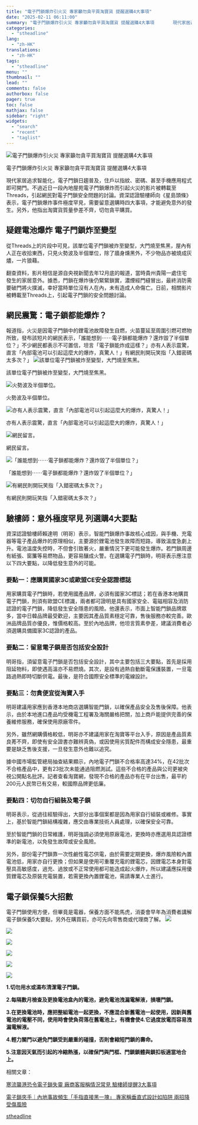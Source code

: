 ```yaml
---
title: "電子門鎖爆炸引火災 專家籲勿貪平買淘寶貨 提醒選購4大事項"
date: "2025-02-11 06:11:00"
summary: "電子門鎖爆炸引火災 專家籲勿貪平買淘寶貨 提醒選購4大事項       現代家居追求智能化，..."
categories:
  - "stheadline"
lang:
  - "zh-HK"
translations:
  - "zh-HK"
tags:
  - "stheadline"
menu: ""
thumbnail: ""
lead: ""
comments: false
authorbox: false
pager: true
toc: false
mathjax: false
sidebar: "right"
widgets:
  - "search"
  - "recent"
  - "taglist"
---
```


![電子門鎖爆炸引火災 專家籲勿貪平買淘寶貨 提醒選購4大事項](https://image.stheadline.com/f/680p0/0x0/100/none/8fd3f447b14c6387070aa37e5658f496/stheadline/inewsmedia/20250210/_2025021100060417863.jpg)

電子門鎖爆炸引火災 專家籲勿貪平買淘寶貨 提醒選購4大事項




現代家居追求智能化，電子門鎖日趨普及，住戶以指紋、密碼、甚至手機應用程式即可開門。不過近日一段內地屋苑電子門鎖爆炸而引起火災的影片被轉載至Threads，引起網民對電子門鎖安全問題的討論。資深認證驗樓師向《星島頭條》表示，電子門鎖爆炸事件極度罕見，需要留意選購時四大事項，才能避免意外的發生。另外，他指出淘寶貨質量參差不齊，切勿貪平購買。

疑鋰電池爆炸 電子門鎖炸至變型
---------------

從Threads上的片段中可見，該單位電子門鎖被炸至變型，大門燒至焦黑，屋內有人正在收拾東西，只見火勢波及半個單位，除了牆身燻黑外，不少物品亦被燒成灰燼，一片狼藉。

翻查資料，影片相信是源自央視新聞去年12月底的報道，當時貴州貴陽一處住宅發生的家居意外。據悉，門鎖在爆炸後仍緊緊鎖實，濃煙經門縫冒出，最終消防需要破門將火撲滅，幸好當時單位沒有人在內，未有造成人命傷亡。日前，相關影片被轉載至Threads上，引起電子門鎖的安全問題討論。

網民震驚：電子鎖都能爆炸？
-------------

報道指，火災是因電子門鎖中的鋰電池故障發生自燃，火苗蔓延至周圍引燃可燃物所致，發布該短片的網民表示，「誰能想到⋯⋯電子鎖都能爆炸？還炸毀了半個單位？」不少網民都表示不可置信，坦言「電子鎖能炸成這樣？」亦有人表示震驚，直言「內部電池可以引起這麼大的爆炸，真驚人！」有網民則開玩笑指「入錯密碼太多次？」
 ![該單位電子門鎖被炸至變型，大門燒至焦黑。](https://image.hkhl.hk/f/1024p0/0x0/100/none/99511d1205eed1aeaaab3ad1dc7f5d8f/2025-02/IMG_9327.PNG)


該單位電子門鎖被炸至變型，大門燒至焦黑。



 ![火勢波及半個單位。](https://image.hkhl.hk/f/1024p0/0x0/100/none/31add94d4b5d5e58dabd8e46b826f57f/2025-02/IMG_9328.PNG)


火勢波及半個單位。



 ![亦有人表示震驚，直言「內部電池可以引起這麼大的爆炸，真驚人！」](https://image.hkhl.hk/f/1024p0/0x0/100/none/be004ba0e39609123816e0aa33f2c037/2025-02/2025-02-10_150531.png)


亦有人表示震驚，直言「內部電池可以引起這麼大的爆炸，真驚人！」



 ![網民留言。](https://image.hkhl.hk/f/1024p0/0x0/100/none/ce0eac18a94848e974135196759884cc/2025-02/2025-02-10_150555.png)


網民留言。



 ![「誰能想到⋯⋯電子鎖都能爆炸？還炸毀了半個單位？」](https://image.hkhl.hk/f/1024p0/0x0/100/none/63d8e92f0371cd5bde24d70e715d0e33/2025-02/2025-02-10_150651.png)


「誰能想到⋯⋯電子鎖都能爆炸？還炸毀了半個單位？」



 ![有網民則開玩笑指「入錯密碼太多次？」](https://image.hkhl.hk/f/1024p0/0x0/100/none/c30f0f151f7b7992ceae9b9f1044ba93/2025-02/2025-02-10_182029.png)


有網民則開玩笑指「入錯密碼太多次？」




驗樓師：意外極度罕見 列選購4大要點
------------------

資深認證驗樓師賴達明（明哥）表示，智能門鎖爆炸事故核心成因，與手機、充電器等電子產品爆炸的原理相似，主要源於鋰電池發生故障而短路，導致溫度急劇上升。電池溫度失控時，不但會引致著火，嚴重情況下更可能發生爆炸。若門鎖周邊有紙張、窗簾等易燃物品，更容易釀成火警。在選購電子門鎖時，明哥表示應注意以下四大要點，以降低發生意外的可能。

### 要點一：應購買國家3C或歐盟CE安全認證標誌

用家購買電子門鎖時，若使用國產品牌，必須有國家3C標誌；若在香港本地購買電子門鎖，則須有歐盟CE標識，兩者都可證明是具有國家安全、電磁相容及消防認證的電子門鎖，降低發生安全隱患的風險。他還表示，市面上智能門鎖品牌眾多，當中日韓品牌最受歡迎，主要因其產品質素穩定可靠，售後服務亦較完善。歐洲品牌品質亦優良，惟價格較高。至於內地品牌，他坦言質素參差，建議消費者必須選購具備國家3C認證的產品。

### 要點二：留意電子鎖是否包括安全設計

明哥指，須留意電子門鎖是否包括安全設計，其中主要包括三大要點，首先是採用阻延物料，即使遇高溫亦不易燃燒。其次，是設有過熱自動斷電保護裝置，一旦電路過熱即時切斷供電。最後，是符合國際安全標準的電線設計。

### 要點三：勿貪便宜從淘寶入手

明哥建議用家應到香港本地商店選購智能門鎖，以確保產品安全及售後保障。他表示，由於本地進口產品均受機電工程署及海關嚴格把關，加上商戶能提供完善的保養維修服務，確保使用原廠零件。

另外，雖然網購價格較低，明哥亦不建議用家在淘寶等平台入手，原因是產品質素良莠不齊，即使有安全證書亦難辨真偽，或因使用劣質配件而構成安全隱患，最重要是缺乏售後支援，一旦發生意外也難以追究。

據中國市場監管總局抽查結果顯示，內地電子門鎖不合格率高達34%，在42批次不合格產品中，更有23批次未能通過阻燃測試。這些不合格的產品與公司更被央視公開點名批評。記者查看淘寶網，發現不合格的產品亦有在平台出售，最平約200元人民幣已有交易，較國際品牌更低廉。

### 要點四：切勿自行組裝及電子鎖

明哥表示，從過往經驗得出，大部分出事個案都是因為用家自行組裝或維修。事實上，基於智能門鎖結構複雜，應交由專業技術人員處理，以確保安全可靠。

至於智能門鎖的日常維護，明哥強調必須使用原廠電池，更換時亦應選用具認證標準的新電池，以免發生故障或安全風險。

另外，部份電子門鎖靠一次性鹼性電芯供電，由於需要定期更換，爆炸風險較內置電池低，用家亦自行更換；但如果是使用可重覆充電的鋰電芯，因鋰電芯本身對電壓具高敏感度，過充、過放或不正常使用都可能造成起火爆炸，所以建議應採用優質鋰電芯及原裝充電裝置，若需更換內置鋰電池，需請專業人士進行。

電子鎖保養5大招數
---------

電子門鎖使用方便，但畢竟是電器，保養方面不能馬虎，消委會早年為消費者講解電子鎖保養5大要點，另外在購買前，亦可先向零售商或代理商了解。
 ![](https://image.hkhl.hk/f/1024p0/0x0/100/none/7c7e0570ef9da5ca03054d87e32bc155/2025-01/8_0_14.png)




 ![](https://image.hkhl.hk/f/1024p0/0x0/100/none/61998a1e464d40460ea5b2845adbb090/2025-01/9_0_14.png)




 ![](https://image.hkhl.hk/f/1024p0/0x0/100/none/3bdf0d3571fff5e61888c714f9807fa2/2025-01/10_0_13.png)




 ![](https://image.hkhl.hk/f/1024p0/0x0/100/none/46c37c02fda1ed93ba66d04f6fd50485/2025-01/11_0_12.png)




 ![](https://image.hkhl.hk/f/1024p0/0x0/100/none/2f94e44f19e681452db9a00d872dbda0/2025-01/12_0_20.png)




 ![](https://image.hkhl.hk/f/1024p0/0x0/100/none/540aa388e97df1f41ece6a425b6c9a46/2025-01/13_0_17.png)





**1.切勿用水或濕布清潔電子門鎖。**

**2.每隔數月檢查及更換電池盒內的電池，避免電池洩漏電解液，損壞門鎖。**

**3.在更換電池時，應把整組電池一起更換，不應混合新舊電池一起使用，因新與舊電池的電壓不同，使用時會使負荷落在舊電池上，有機會使4.它過度放電而容易洩漏電解液。**

**4.輕力關門以避免門鎖受到嚴重的碰撞，否則會縮短門鎖的壽命。**

**5.注意因天氣而引起的冷縮熱漲，以確保門與門框、門鎖鎖體與鎖扣板適當地合上。**

相關文章：

[寒流襲港恐令電子鎖失靈 廠商客服稱情況常見 驗樓師提醒3大事項](https://www.stheadline.com/renovation/3418189/)

[電子鎖夾手｜內地事故頻生「手指直接黑一塊」 專家稱垂直式設計如陷阱 兩招降受傷風險](https://www.stheadline.com/renovation/3393108/)

[stheadline](https://std.stheadline.com/realtime/article/2051940/即時-地產-電子門鎖爆炸引火災-專家籲勿貪平買淘寶貨-提醒選購4大事項)
